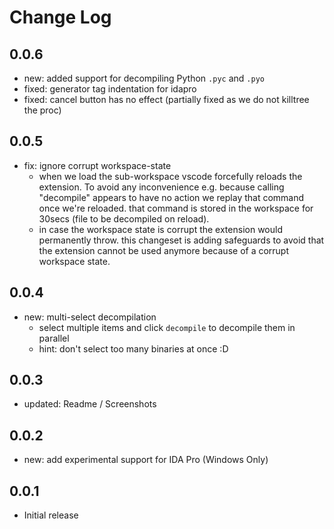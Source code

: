 # Change Log

## 0.0.6
- new: added support for decompiling Python `.pyc` and `.pyo`
- fixed: generator tag indentation for idapro
- fixed: cancel button has no effect (partially fixed as we do not killtree the proc)

## 0.0.5
- fix: ignore corrupt workspace-state
  - when we load the sub-workspace vscode forcefully reloads the extension. To avoid any inconvenience e.g. because calling "decompile" appears to have no action we replay that command once we're reloaded. that command is stored in the workspace for 30secs (file to be decompiled on reload).
  - in case the workspace state is corrupt the extension would permanently throw. this changeset is adding safeguards to avoid that the extension cannot be used anymore because of a corrupt workspace state.

## 0.0.4
- new: multi-select decompilation
  - select multiple items and click `decompile` to decompile them in parallel
  - hint: don't select too many binaries at once :D

## 0.0.3
- updated: Readme / Screenshots

## 0.0.2
- new: add experimental support for IDA Pro (Windows Only)

## 0.0.1
- Initial release
